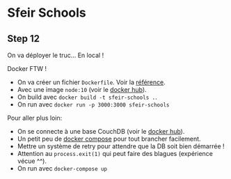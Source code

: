 # Sfeir Schools

## Step 12

On va déployer le truc... En local !

Docker FTW !

- On va créer un fichier `Dockerfile`. Voir la [référence](https://docs.docker.com/engine/reference/builder/).
- Avec une image `node:10` (voir le [docker hub](https://hub.docker.com/_/node/)).
- On build avec `docker build -t sfeir-schools .`.
- On run avec `docker run -p 3000:3000 sfeir-schools`

Pour aller plus loin:

- On se connecte à une base CouchDB (voir le [docker hub](https://hub.docker.com/_/couchdb/)).
- Un petit peu de [docker compose](https://docs.docker.com/compose/compose-file/) pour tout brancher facilement.
- Mettre un système de retry pour attendre que la DB soit bien démarrée !
- Attention au `process.exit(1)` qui peut faire des blagues (expérience vécue ^^).
- On run avec `docker-compose up` 
